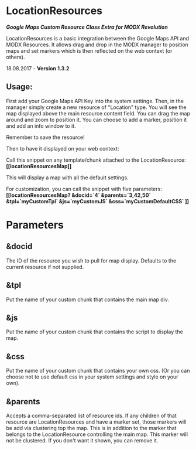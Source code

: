 LocationResources
=================
***Google Maps Custom Resource Class Extra for MODX Revolution***


LocationResources is a basic integration between the Google Maps API and MODX Resources.
It allows drag and drop in the MODX manager to position maps and set markers which is then reflected on the web context (or others).

18.08.2017 - **Version 1.3.2**

Usage:
------
First add your Google Maps API Key into the system settings.
Then, in the manager simply create a new resource of "Location" type.
You will see the map displayed above the main resource content field.
You can drag the map around and zoom to position it. 
You can choose to add a marker, position it and add an info window to it.

Remember to save the resource!

Then to have it displayed on your web context:

Call this snippet on any template/chunk attached to the LocationResource: 
**[[locationResourcesMap]]**

This will display a map with all the default settings.

For customization, you can call the snippet with five parameters:
**[[locationResourcesMap? 
    &docid=\`4\` 
    &parents=\`3,42,50\` 
    &tpl=\`myCustomTpl\` 
    &js=\`myCustomJS\` 
    &css=\`myCustomDefaultCSS\`
]]**


Parameters
==========

&docid
------
The ID of the resource you wish to pull for map display. Defaults to the current resource if not supplied.

&tpl 
----
Put the name of your custom chunk that contains the main map div.

&js
---
Put the name of your custom chunk that contains the script to display the map.

&css
----
Put the name of your custom chunk that contains your own css. (Or you can choose not to use default css in your system settings and style on your own).

&parents
--------
Accepts a comma-separated list of resource ids. If any children of that resource are LocationResources and have a marker set, those markers will be add via clustering top the map.
This is in addition to the marker that belongs to the LocationResource controlling the main map. This marker will not be clustered. If you don't want it shown, you can remove it.

